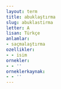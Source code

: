 ```yaml
---
layout: term
title: abuklaştırma
slug: abuklastirma
letter: A
lisan: Türkçe
anlamlar:
- saçmalaştırma
ozellikler:
- - isim
ornekler:
- - ''
orneklerkaynak:
- - ''
---
```


